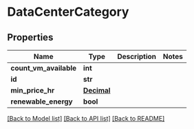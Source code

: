 # DataCenterCategory

## Properties
Name | Type | Description | Notes
------------ | ------------- | ------------- | -------------
**count_vm_available** | **int** |  | 
**id** | **str** |  | 
**min_price_hr** | [**Decimal**](Decimal.md) |  | 
**renewable_energy** | **bool** |  | 

[[Back to Model list]](../README.md#documentation-for-models) [[Back to API list]](../README.md#documentation-for-api-endpoints) [[Back to README]](../README.md)


